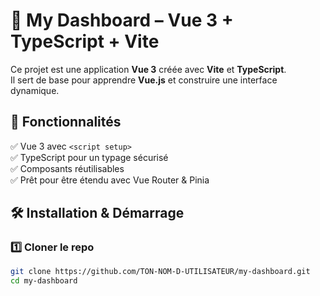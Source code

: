 # 🚀 My Dashboard – Vue 3 + TypeScript + Vite  

Ce projet est une application **Vue 3** créée avec **Vite** et **TypeScript**.  
Il sert de base pour apprendre **Vue.js** et construire une interface dynamique.

## 🎯 Fonctionnalités  
✅ Vue 3 avec `<script setup>`  
✅ TypeScript pour un typage sécurisé  
✅ Composants réutilisables  
✅ Prêt pour être étendu avec Vue Router & Pinia  

## 🛠️ Installation & Démarrage  

### 1️⃣ Cloner le repo  
```sh
git clone https://github.com/TON-NOM-D-UTILISATEUR/my-dashboard.git
cd my-dashboard
